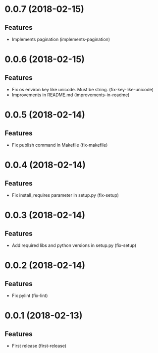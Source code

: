 0.0.7 (2018-02-15)
==================

Features
--------

- Implements pagination (implements-pagination)


0.0.6 (2018-02-15)
==================

Features
--------

- Fix os environ key like unicode. Must be string. (fix-key-like-unicode)
- Improvements in README.md (improvements-in-readme)


0.0.5 (2018-02-14)
==================

Features
--------

- Fix publish command in Makefile (fix-makefile)


0.0.4 (2018-02-14)
==================

Features
--------

- Fix install_requires parameter in setup.py (fix-setup)


0.0.3 (2018-02-14)
==================

Features
--------

- Add required libs and python versions in setup.py (fix-setup)


0.0.2 (2018-02-14)
==================

Features
--------

- Fix pylint (fix-lint)


0.0.1 (2018-02-13)
==================

Features
--------

- First release (first-release)
